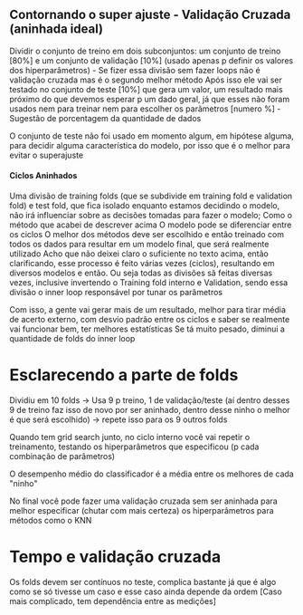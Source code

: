 ## Contornando o super ajuste - Validação Cruzada (aninhada ideal)
Dividir o conjunto de treino em dois subconjuntos: um conjunto de treino [80%] e um conjunto de validação [10%] (usado apenas p definir os valores dos hiperparâmetros) - Se fizer essa divisão sem fazer loops não é validação cruzada mas é o segundo melhor método
Após isso ele vai ser testado no conjunto de teste [10%] que gera um valor, um resultado mais próximo do que devemos esperar p um dado geral, já que esses não foram usados nem para treinar nem para escolher os parâmetros
[numero %] - Sugestão de porcentagem da quantidade de dados 

O conjunto de teste não foi usado em momento algum, em hipótese alguma, para decidir alguma característica do modelo, por isso que é o melhor para evitar o superajuste

#### Ciclos Aninhados
Uma divisão de training folds (que se subdivide em training fold e validation fold) e test fold, que fica isolado enquanto estamos decidindo o modelo, não irá influenciar sobre as decisões tomadas para fazer o modelo; Como o método que acabei de descrever acima
O modelo pode se diferenciar entre os ciclos
O melhor dos métodos deve ser escolhido e então treinado com todos os dados para resultar em um modelo final, que será realmente utilizado
Acho que não deixei claro o suficiente no texto acima, então clarificando, esse processo é feito várias vezes (ciclos), resultando em diversos modelos e então. Ou seja todas as divisões sã feitas diversas vezes, inclusive invertendo o Training fold interno e Validation, sendo essa divisão o inner loop responsável por tunar os parâmetros

Com isso, a gente vai gerar mais de um resultado, melhor para tirar média de acerto externo, com desvio padrão entre os ciclos e saber se realmente vai funcionar bem, ter melhores estatísticas
Se tá muito pesado, diminui a quantidade de folds do inner loop

# Esclarecendo a parte de folds
Dividiu em 10 folds -> Usa 9 p treino, 1 de validação/teste (aí dentro desses 9 de treino faz isso de novo por ser aninhado, dentro desse ninho o melhor é que será escolhido) -> repete isso para os 9 outros folds

Quando tem grid search junto, no ciclo interno você vai repetir o treinamento, testando os hiperparâmetros que especificou (p cada combinação de parâmetros)

O desempenho médio do classificador é a média entre os melhores de cada "ninho"

No final você pode fazer uma validação cruzada sem ser aninhada para melhor especificar (chutar com mais certeza) os hiperparâmetros para métodos como o KNN

# Tempo e validação cruzada
Os folds devem ser contínuos no teste, complica bastante já que é algo como se só tivesse um caso e esse caso ainda depende da ordem
[Caso mais complicado, tem dependência entre as medições]